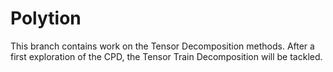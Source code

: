 # Polytion

This branch contains work on the Tensor Decomposition methods. After a first exploration of the CPD, the Tensor Train Decomposition will be tackled.
